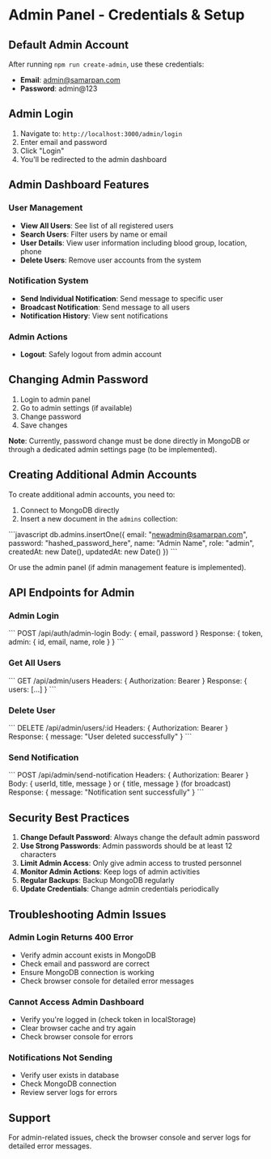 # Admin Panel - Credentials & Setup

## Default Admin Account

After running `npm run create-admin`, use these credentials:

- **Email**: admin@samarpan.com
- **Password**: admin@123

## Admin Login

1. Navigate to: `http://localhost:3000/admin/login`
2. Enter email and password
3. Click "Login"
4. You'll be redirected to the admin dashboard

## Admin Dashboard Features

### User Management
- **View All Users**: See list of all registered users
- **Search Users**: Filter users by name or email
- **User Details**: View user information including blood group, location, phone
- **Delete Users**: Remove user accounts from the system

### Notification System
- **Send Individual Notification**: Send message to specific user
- **Broadcast Notification**: Send message to all users
- **Notification History**: View sent notifications

### Admin Actions
- **Logout**: Safely logout from admin account

## Changing Admin Password

1. Login to admin panel
2. Go to admin settings (if available)
3. Change password
4. Save changes

**Note**: Currently, password change must be done directly in MongoDB or through a dedicated admin settings page (to be implemented).

## Creating Additional Admin Accounts

To create additional admin accounts, you need to:

1. Connect to MongoDB directly
2. Insert a new document in the `admins` collection:

\`\`\`javascript
db.admins.insertOne({
  email: "newadmin@samarpan.com",
  password: "hashed_password_here",
  name: "Admin Name",
  role: "admin",
  createdAt: new Date(),
  updatedAt: new Date()
})
\`\`\`

Or use the admin panel (if admin management feature is implemented).

## API Endpoints for Admin

### Admin Login
\`\`\`
POST /api/auth/admin-login
Body: { email, password }
Response: { token, admin: { id, email, name, role } }
\`\`\`

### Get All Users
\`\`\`
GET /api/admin/users
Headers: { Authorization: Bearer <token> }
Response: { users: [...] }
\`\`\`

### Delete User
\`\`\`
DELETE /api/admin/users/:id
Headers: { Authorization: Bearer <token> }
Response: { message: "User deleted successfully" }
\`\`\`

### Send Notification
\`\`\`
POST /api/admin/send-notification
Headers: { Authorization: Bearer <token> }
Body: { userId, title, message } or { title, message } (for broadcast)
Response: { message: "Notification sent successfully" }
\`\`\`

## Security Best Practices

1. **Change Default Password**: Always change the default admin password
2. **Use Strong Passwords**: Admin passwords should be at least 12 characters
3. **Limit Admin Access**: Only give admin access to trusted personnel
4. **Monitor Admin Actions**: Keep logs of admin activities
5. **Regular Backups**: Backup MongoDB regularly
6. **Update Credentials**: Change admin credentials periodically

## Troubleshooting Admin Issues

### Admin Login Returns 400 Error
- Verify admin account exists in MongoDB
- Check email and password are correct
- Ensure MongoDB connection is working
- Check browser console for detailed error messages

### Cannot Access Admin Dashboard
- Verify you're logged in (check token in localStorage)
- Clear browser cache and try again
- Check browser console for errors

### Notifications Not Sending
- Verify user exists in database
- Check MongoDB connection
- Review server logs for errors

## Support

For admin-related issues, check the browser console and server logs for detailed error messages.
